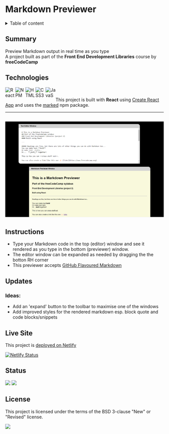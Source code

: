 # Markdown Previewer

<details>
<summary>Table of content</summary>
  
## Table of Content
- [Summary](#summary)
- [Technologies](#technologies)
- [Instructions](#instructions)
- [Updates](#updates)
- [Live Site](#live-site)  
- [Status](#status)
- [License](#license)

</details>

## Summary

Preview Markdown output in real time as you type<br>
A project built as part of the **Front End Development Libraries** course by **freeCodeCamp**

## Technologies

[
<img align="left" height="32" width="32" alt="React" src="https://cdn.jsdelivr.net/npm/simple-icons@v3/icons/react.svg" />
<img align="left" height="32" width="32" alt="NPM" src="https://cdn.jsdelivr.net/npm/simple-icons@v3/icons/npm.svg" />
<img align="left" height="32" width="32" alt="HTML5" src="https://cdn.jsdelivr.net/npm/simple-icons@v3/icons/html5.svg" />
<img align="left" height="32" width="32" alt="CSS3" src="https://cdn.jsdelivr.net/npm/simple-icons@v3/icons/css3.svg" />
<img align="left" height="32" width="32" alt="JavaScript" src="https://cdn.jsdelivr.net/npm/simple-icons@v3/icons/javascript.svg" />
](https://github.com/MakeItBack/Learning-Tracker)<br>

This project is built with **React** using [Create React App](https://github.com/facebook/create-react-app) and uses the [marked](https://github.com/markedjs/marked) npm package.

---

![Markdown Previewer screenshot](public/screenshot.png)
---

## Instructions

- Type your Markdown code in the top (editor) window and see it rendered as you type in the bottom (previewer) window.
- The editor window can be expanded as needed by dragging the the botton RH corner
- This previewer accepts [GitHub Flavoured Markdown](https://github.github.com/gfm/)

## Updates

### Ideas:
- Add an 'expand' button to the toolbar to maximise one of the windows
- Add improved styles for the rendered markdown esp. block quote and code blocks/snippets

## Live Site

This project is [deployed on Netlify](https://md-pvwr.netlify.app/)

[![Netlify Status](https://api.netlify.com/api/v1/badges/175a55ce-71b5-43f2-bdff-4551342149f6/deploy-status)](https://app.netlify.com/sites/md-pvwr/deploys)

## Status

<a href="https://GitHub.com/MakeItBack/Markdown-Previewer/graphs/commit-activity"><img src="https://img.shields.io/badge/Maintained%3F-yes-green.svg"></a>
<a href="https://GitHub.com/MakeItBack/Markdown-Previewer/commit"><img src="https://img.shields.io/github/last-commit/MakeItBack/Markdown-Previewer"></a>

## License

This project is licensed under the terms of the BSD 3-clause "New" or "Revised" license.

<a href="https://opensource.org/licenses"><img src="https://img.shields.io/github/license/MakeItBack/Markdown-Previewer?color=dodgerblue"></a><br>
